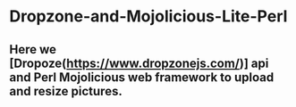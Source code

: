# Dropzone-and-Mojolicious-Lite-Perl


## Here we [Dropoze(https://www.dropzonejs.com/)] api and Perl Mojolicious web framework to upload and resize pictures. 
